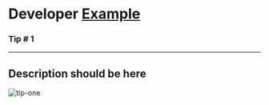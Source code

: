 # Developer [Example](https://twitter.com/example)

### Tip # 1

---
Description should be here
---

![tip-one](./media/twitter_handle/tip_no.jpeg)